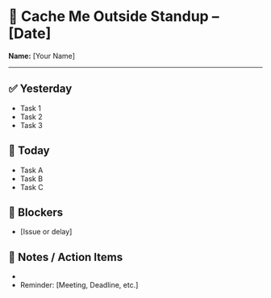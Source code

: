 # 📝 Cache Me Outside Standup – **[Date]**
**Name:** [Your Name]

---

## ✅ Yesterday
- Task 1
- Task 2
- Task 3

## 🔧 Today
- Task A
- Task B
- Task C

## 🚫 Blockers
- [Issue or delay]

## 📌 Notes / Action Items
- 
- Reminder: [Meeting, Deadline, etc.]
